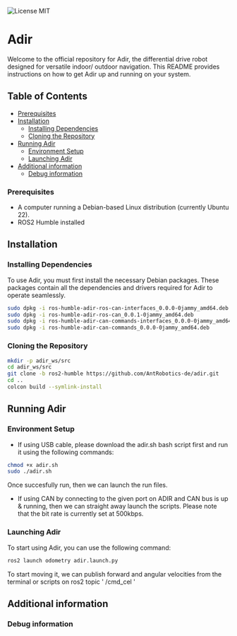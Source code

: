 ![License MIT](https://img.shields.io/github/license/AntRobotics-de/adir?color=blue)
# Adir

Welcome to the official repository for Adir, the differential drive robot designed for versatile indoor/ outdoor navigation. This README provides instructions on how to get Adir up and running on your system.

## Table of Contents

- [Prerequisites](#prerequisites)
- [Installation](#installation)
  - [Installing Dependencies](#installing-dependencies)
  - [Cloning the Repository](#cloning-the-repository)
- [Running Adir](#running-adir)
  - [Environment Setup](#environment-setup)
  - [Launching Adir](#launching-adir)
- [Additional information](#additional-information)
  - [Debug information](#debug-information)



### Prerequisites

- A computer running a Debian-based Linux distribution (currently Ubuntu 22).
- ROS2 Humble installed

## Installation

### Installing Dependencies
To use Adir, you must first install the necessary Debian packages. These packages contain all the dependencies and drivers required for Adir to operate seamlessly.

```bash
sudo dpkg -i ros-humble-adir-ros-can-interfaces_0.0.0-0jammy_amd64.deb
sudo dpkg -i ros-humble-adir-ros-can_0.0.1-0jammy_amd64.deb
sudo dpkg -i ros-humble-adir-can-commands-interfaces_0.0.0-0jammy_amd64.deb
sudo dpkg -i ros-humble-adir-can-commands_0.0.0-0jammy_amd64.deb
```
### Cloning the Repository

```bash
mkdir -p adir_ws/src
cd adir_ws/src
git clone -b ros2-humble https://github.com/AntRobotics-de/adir.git
cd ..
colcon build --symlink-install
```


## Running Adir

### Environment Setup
- If using USB cable, please download the adir.sh bash script first and run it using the following commands: 

```bash
chmod +x adir.sh
sudo ./adir.sh
```
  Once succesfully run, then we can launch the run files.

- If using CAN by connecting to the given port on ADIR and CAN bus is up & running, then we can straight away launch the scripts. Please note that the bit rate is currently set at 500kbps.

### Launching Adir

To start using Adir, you can use the following command:

```bash
ros2 launch odometry adir.launch.py
```

To start moving it, we can publish forward and angular velocities from the terminal or scripts on ros2 topic ' /cmd_cel  '


## Additional information

### Debug information
